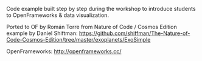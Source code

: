 
Code example built step by step during the workshop to introduce students to OpenFrameworks & data visualization.


Ported to OF by Román Torre from Nature of Code / Cosmos Edition example by Daniel Shiftman: https://github.com/shiffman/The-Nature-of-Code-Cosmos-Edition/tree/master/exoplanets/ExoSimple 

OpenFrameworks: http://openframeworks.cc/



